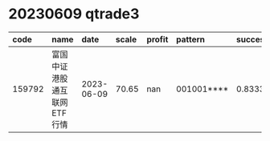 
# 20230609 qtrade3
 | code | name | date | scale | profit | pattern | success_rate | success_cnt | fund_cnt | 
 | :----- | :----- | :----- | :----- | :----- | :----- | :----- | :----- | :----- | 
 | 159792 | 富国中证港股通互联网ETF行情 | 2023-06-09 | 70.65 | nan | 001001**** | 0.8333333333333334 | 10 | 12 | 
